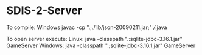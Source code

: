 # SDIS-2-Server

To compile:
Windows
javac -cp ".;./lib/json-20090211.jar;" */*.java

To open server execute:
Linux:
java -classpath ".:sqlite-jdbc-3.16.1.jar" GameServer
Windows:
java -classpath ".;sqlite-jdbc-3.16.1.jar" GameServer
